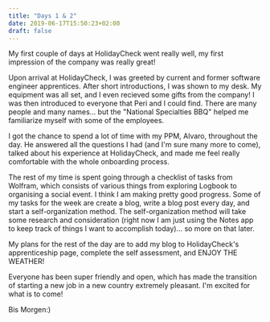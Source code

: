 ```yaml
---
title: "Days 1 & 2"
date: 2019-06-17T15:50:23+02:00
draft: false
---
```

My first couple of days at HolidayCheck went really well, my first impression of the company was really great!
<!--more-->
Upon arrival at HolidayCheck, I was greeted by current and former software engineer apprentices. After short introductions, I was shown to my desk. My equipment was all set, and I even recieved some gifts from the company! I was then introduced to everyone that Peri and I could find. There are many people and many names... but the "National Specialties BBQ" helped me familiarize myself with some of the employees.

I got the chance to spend a lot of time with my PPM, Alvaro, throughout the day. He answered all the questions I had (and I'm sure many more to come), talked about his experience at HolidayCheck, and made me feel really comfortable with the whole onboarding process.

The rest of my time is spent going through a checklist of tasks from Wolfram, which consists of various things from exploring Logbook to organising a social event. I think I am making pretty good progress.
Some of my tasks for the week are create a blog, write a blog post every day, and start a self-organization method. The self-organization method will take some research and consideration (right now I am just using the Notes app to keep track of things I want to accomplish today)... so more on that later.

My plans for the rest of the day are to add my blog to HolidayCheck's apprenticeship page, complete the self assessment, and ENJOY THE WEATHER!

Everyone has been super friendly and open, which has made the transition of starting a new job in a new country extremely pleasant. I'm excited for what is to come!

Bis Morgen:)